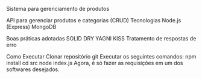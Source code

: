 Sistema para gerenciamento de produtos



API para gerenciar produtos e categorias (CRUD)
Tecnologias
Node.js (Express)
MongoDB


Boas práticas adotadas
SOLID
DRY
YAGNI
KISS
Tratamento de respostas de erro

Como Executar
Clonar repositório git
Executar os seguintes comandos:
npm install
cd src
node index.js
Agora, é só fazer as requisições em um dos softwares desejados.
